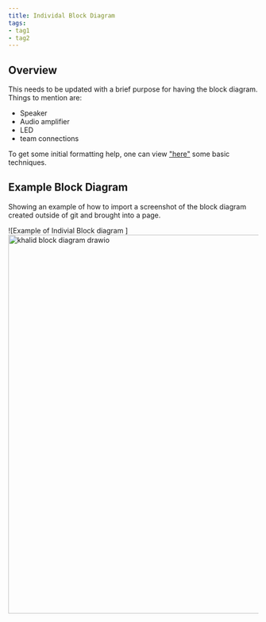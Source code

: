 ```yaml
---
title: Individal Block Diagram
tags:
- tag1
- tag2
---
```


## Overview
This needs to be updated with a brief purpose for having the block diagram.
Things to mention are:
* Speaker
* Audio amplifier
* LED
* team connections


To get some initial formatting help, one can view ["here"](https://embedded-systems-design.github.io/EGR304DataSheetTemplate/Appendix/basic-markdown-examples/) some basic techniques.


## Example Block Diagram 
Showing an example of how to import a screenshot of the block diagram created outside of git and brought into a page.

![Example of Indivial Block diagram ]<img width="761" height="761" alt="khalid block diagram drawio" src="https://github.com/user-attachments/assets/d499b436-398f-4433-9f01-3148bf28ce32" />

